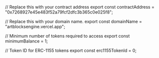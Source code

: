 // Replace this with your contract address
export const contractAddress = "0x7268927e45e483f52a79fcf2dfc3b365c0e025f8";

// Replace this with your domain name.
export const domainName = "artblocksengine.vercel.app";

// Minimum number of tokens required to access
export const minimumBalance = 1;

// Token ID for ERC-1155 tokens
export const erc1155TokenId = 0;